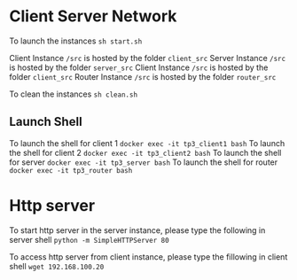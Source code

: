# Client Server Network

To launch the instances `sh start.sh`

Client Instance `/src` is hosted by the folder `client_src`
Server Instance `/src` is hosted by the folder `server_src`
Client Instance `/src` is hosted by the folder `client_src`
Router Instance `/src` is hosted by the folder `router_src`


To clean the instances `sh clean.sh`

## Launch Shell

To launch the shell for client 1 `docker exec -it tp3_client1 bash`
To launch the shell for client 2 `docker exec -it tp3_client2 bash`
To launch the shell for server `docker exec -it tp3_server bash`
To launch the shell for router `docker exec -it tp3_router bash`

# Http server

To start http server in the server instance, please type the following in server shell
`python -m SimpleHTTPServer 80`

To access http server from client instance, please type the fillowing in client shell
`wget 192.168.100.20`


